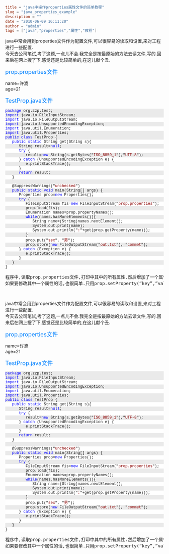 ```toml
title = "java中操作properties属性文件的简单教程"
slug = "java_properties_example"
description = ""
date = "2010-06-09 16:11:20"
author = "admin"
tags = ["java","properties","属性","教程"]
```

<p>java中常会用到properties文件作为配置文件,可以很容易的读取和设置,来对工程进行一些配置.<br>今天去公司笔试,考了这题,一点儿不会.我完全是按最原始的方法去读文件,写的.回来后在网上搜了下,感觉还是比较简单的,在这儿献个丑.</p> <p><font color="#0080ff" size="4">prop.properties文件</font></p> <p>name=许嵩<br>age=21  <p><font color="#0080ff" size="4">TestProp.java文件</font></p><pre><pre style="background-color: #eaeaea; margin: 0em; width: 100%; font-family: consolas,'Courier New',courier,monospace; font-size: 12px"><span style="color: #0000ff">package</span> org.zzp.test;</pre><pre style="background-color: #ffffff; margin: 0em; width: 100%; font-family: consolas,'Courier New',courier,monospace; font-size: 12px"></pre><pre style="background-color: #eaeaea; margin: 0em; width: 100%; font-family: consolas,'Courier New',courier,monospace; font-size: 12px"><span style="color: #0000ff">import</span> java.io.FileInputStream;</pre><pre style="background-color: #ffffff; margin: 0em; width: 100%; font-family: consolas,'Courier New',courier,monospace; font-size: 12px"><span style="color: #0000ff">import</span> java.io.FileOutputStream;</pre><pre style="background-color: #eaeaea; margin: 0em; width: 100%; font-family: consolas,'Courier New',courier,monospace; font-size: 12px"><span style="color: #0000ff">import</span> java.io.UnsupportedEncodingException;</pre><pre style="background-color: #ffffff; margin: 0em; width: 100%; font-family: consolas,'Courier New',courier,monospace; font-size: 12px"><span style="color: #0000ff">import</span> java.util.Enumeration;</pre><pre style="background-color: #eaeaea; margin: 0em; width: 100%; font-family: consolas,'Courier New',courier,monospace; font-size: 12px"><span style="color: #0000ff">import</span> java.util.Properties;</pre><pre style="background-color: #ffffff; margin: 0em; width: 100%; font-family: consolas,'Courier New',courier,monospace; font-size: 12px"></pre><pre style="background-color: #eaeaea; margin: 0em; width: 100%; font-family: consolas,'Courier New',courier,monospace; font-size: 12px"><span style="color: #0000ff">public</span> <span style="color: #0000ff">class</span> TestProp {</pre><pre style="background-color: #ffffff; margin: 0em; width: 100%; font-family: consolas,'Courier New',courier,monospace; font-size: 12px">   <span style="color: #0000ff">public</span> <span style="color: #0000ff">static</span> String get(String s){</pre><pre style="background-color: #eaeaea; margin: 0em; width: 100%; font-family: consolas,'Courier New',courier,monospace; font-size: 12px">      String result=<span style="color: #0000ff">null</span>;</pre><pre style="background-color: #ffffff; margin: 0em; width: 100%; font-family: consolas,'Courier New',courier,monospace; font-size: 12px">      <span style="color: #0000ff">try</span> {</pre><pre style="background-color: #eaeaea; margin: 0em; width: 100%; font-family: consolas,'Courier New',courier,monospace; font-size: 12px">         result=<span style="color: #0000ff">new</span> String(s.getBytes("<span style="color: #8b0000">ISO_8859_1</span>"),"<span style="color: #8b0000">UTF-8</span>");</pre><pre style="background-color: #ffffff; margin: 0em; width: 100%; font-family: consolas,'Courier New',courier,monospace; font-size: 12px">      } <span style="color: #0000ff">catch</span> (UnsupportedEncodingException e) {</pre><pre style="background-color: #eaeaea; margin: 0em; width: 100%; font-family: consolas,'Courier New',courier,monospace; font-size: 12px">         e.printStackTrace();</pre><pre style="background-color: #ffffff; margin: 0em; width: 100%; font-family: consolas,'Courier New',courier,monospace; font-size: 12px">      }</pre><pre style="background-color: #eaeaea; margin: 0em; width: 100%; font-family: consolas,'Courier New',courier,monospace; font-size: 12px">      <span style="color: #0000ff">return</span> result;</pre><pre style="background-color: #ffffff; margin: 0em; width: 100%; font-family: consolas,'Courier New',courier,monospace; font-size: 12px">   }</pre><pre style="background-color: #eaeaea; margin: 0em; width: 100%; font-family: consolas,'Courier New',courier,monospace; font-size: 12px">   </pre><pre style="background-color: #ffffff; margin: 0em; width: 100%; font-family: consolas,'Courier New',courier,monospace; font-size: 12px">   @SuppressWarnings("<span style="color: #8b0000">unchecked</span>")</pre><pre style="background-color: #eaeaea; margin: 0em; width: 100%; font-family: consolas,'Courier New',courier,monospace; font-size: 12px">   <span style="color: #0000ff">public</span> <span style="color: #0000ff">static</span> <span style="color: #0000ff">void</span> main(String[] args) {</pre><pre style="background-color: #ffffff; margin: 0em; width: 100%; font-family: consolas,'Courier New',courier,monospace; font-size: 12px">      Properties prop=<span style="color: #0000ff">new</span> Properties();</pre><pre style="background-color: #eaeaea; margin: 0em; width: 100%; font-family: consolas,'Courier New',courier,monospace; font-size: 12px">      <span style="color: #0000ff">try</span> {</pre><pre style="background-color: #ffffff; margin: 0em; width: 100%; font-family: consolas,'Courier New',courier,monospace; font-size: 12px">         FileInputStream fis=<span style="color: #0000ff">new</span> FileInputStream("<span style="color: #8b0000">prop.properties</span>");</pre><pre style="background-color: #eaeaea; margin: 0em; width: 100%; font-family: consolas,'Courier New',courier,monospace; font-size: 12px">         prop.load(fis);</pre><pre style="background-color: #ffffff; margin: 0em; width: 100%; font-family: consolas,'Courier New',courier,monospace; font-size: 12px">         Enumeration names=prop.propertyNames();</pre><pre style="background-color: #eaeaea; margin: 0em; width: 100%; font-family: consolas,'Courier New',courier,monospace; font-size: 12px">         <span style="color: #0000ff">while</span>(names.hasMoreElements()){</pre><pre style="background-color: #ffffff; margin: 0em; width: 100%; font-family: consolas,'Courier New',courier,monospace; font-size: 12px">            String name=(String)names.nextElement();</pre><pre style="background-color: #eaeaea; margin: 0em; width: 100%; font-family: consolas,'Courier New',courier,monospace; font-size: 12px">            System.out.print(name);</pre><pre style="background-color: #ffffff; margin: 0em; width: 100%; font-family: consolas,'Courier New',courier,monospace; font-size: 12px">            System.out.println("<span style="color: #8b0000">:</span>"+get(prop.getProperty(name)));</pre><pre style="background-color: #eaeaea; margin: 0em; width: 100%; font-family: consolas,'Courier New',courier,monospace; font-size: 12px">         }</pre><pre style="background-color: #ffffff; margin: 0em; width: 100%; font-family: consolas,'Courier New',courier,monospace; font-size: 12px">         prop.put("<span style="color: #8b0000">sex</span>", "<span style="color: #8b0000">男</span>");</pre><pre style="background-color: #eaeaea; margin: 0em; width: 100%; font-family: consolas,'Courier New',courier,monospace; font-size: 12px">         prop.store(<span style="color: #0000ff">new</span> FileOutputStream("<span style="color: #8b0000">out.txt</span>"), "<span style="color: #8b0000">commet</span>");</pre><pre style="background-color: #ffffff; margin: 0em; width: 100%; font-family: consolas,'Courier New',courier,monospace; font-size: 12px">      } <span style="color: #0000ff">catch</span> (Exception e) {</pre><pre style="background-color: #eaeaea; margin: 0em; width: 100%; font-family: consolas,'Courier New',courier,monospace; font-size: 12px">         e.printStackTrace();</pre><pre style="background-color: #ffffff; margin: 0em; width: 100%; font-family: consolas,'Courier New',courier,monospace; font-size: 12px">      }</pre><pre style="background-color: #eaeaea; margin: 0em; width: 100%; font-family: consolas,'Courier New',courier,monospace; font-size: 12px">   }</pre><pre style="background-color: #ffffff; margin: 0em; width: 100%; font-family: consolas,'Courier New',courier,monospace; font-size: 12px">}</pre></pre><pre>
程序中,读取prop.properties文件,打印中其中的所有属性.然后增加了一个属性.再把配置写入到另一个文件中.<br>如果要修改其中一个属性的话,也很简单.只用prop.setProperty(“key”,”value”);就可以了</pre><pre>&nbsp;</pre>


<!--more-->

<p>java中常会用到properties文件作为配置文件,可以很容易的读取和设置,来对工程进行一些配置.<br>今天去公司笔试,考了这题,一点儿不会.我完全是按最原始的方法去读文件,写的.回来后在网上搜了下,感觉还是比较简单的,在这儿献个丑.</p> <p><font color="#0080ff" size="4">prop.properties文件</font></p> <p>name=许嵩<br>age=21  <p><font color="#0080ff" size="4">TestProp.java文件</font></p><pre><pre style="background-color: #eaeaea; margin: 0em; width: 100%; font-family: consolas,'Courier New',courier,monospace; font-size: 12px"><span style="color: #0000ff">package</span> org.zzp.test;</pre><pre style="background-color: #ffffff; margin: 0em; width: 100%; font-family: consolas,'Courier New',courier,monospace; font-size: 12px"></pre><pre style="background-color: #eaeaea; margin: 0em; width: 100%; font-family: consolas,'Courier New',courier,monospace; font-size: 12px"><span style="color: #0000ff">import</span> java.io.FileInputStream;</pre><pre style="background-color: #ffffff; margin: 0em; width: 100%; font-family: consolas,'Courier New',courier,monospace; font-size: 12px"><span style="color: #0000ff">import</span> java.io.FileOutputStream;</pre><pre style="background-color: #eaeaea; margin: 0em; width: 100%; font-family: consolas,'Courier New',courier,monospace; font-size: 12px"><span style="color: #0000ff">import</span> java.io.UnsupportedEncodingException;</pre><pre style="background-color: #ffffff; margin: 0em; width: 100%; font-family: consolas,'Courier New',courier,monospace; font-size: 12px"><span style="color: #0000ff">import</span> java.util.Enumeration;</pre><pre style="background-color: #eaeaea; margin: 0em; width: 100%; font-family: consolas,'Courier New',courier,monospace; font-size: 12px"><span style="color: #0000ff">import</span> java.util.Properties;</pre><pre style="background-color: #ffffff; margin: 0em; width: 100%; font-family: consolas,'Courier New',courier,monospace; font-size: 12px"></pre><pre style="background-color: #eaeaea; margin: 0em; width: 100%; font-family: consolas,'Courier New',courier,monospace; font-size: 12px"><span style="color: #0000ff">public</span> <span style="color: #0000ff">class</span> TestProp {</pre><pre style="background-color: #ffffff; margin: 0em; width: 100%; font-family: consolas,'Courier New',courier,monospace; font-size: 12px">   <span style="color: #0000ff">public</span> <span style="color: #0000ff">static</span> String get(String s){</pre><pre style="background-color: #eaeaea; margin: 0em; width: 100%; font-family: consolas,'Courier New',courier,monospace; font-size: 12px">      String result=<span style="color: #0000ff">null</span>;</pre><pre style="background-color: #ffffff; margin: 0em; width: 100%; font-family: consolas,'Courier New',courier,monospace; font-size: 12px">      <span style="color: #0000ff">try</span> {</pre><pre style="background-color: #eaeaea; margin: 0em; width: 100%; font-family: consolas,'Courier New',courier,monospace; font-size: 12px">         result=<span style="color: #0000ff">new</span> String(s.getBytes("<span style="color: #8b0000">ISO_8859_1</span>"),"<span style="color: #8b0000">UTF-8</span>");</pre><pre style="background-color: #ffffff; margin: 0em; width: 100%; font-family: consolas,'Courier New',courier,monospace; font-size: 12px">      } <span style="color: #0000ff">catch</span> (UnsupportedEncodingException e) {</pre><pre style="background-color: #eaeaea; margin: 0em; width: 100%; font-family: consolas,'Courier New',courier,monospace; font-size: 12px">         e.printStackTrace();</pre><pre style="background-color: #ffffff; margin: 0em; width: 100%; font-family: consolas,'Courier New',courier,monospace; font-size: 12px">      }</pre><pre style="background-color: #eaeaea; margin: 0em; width: 100%; font-family: consolas,'Courier New',courier,monospace; font-size: 12px">      <span style="color: #0000ff">return</span> result;</pre><pre style="background-color: #ffffff; margin: 0em; width: 100%; font-family: consolas,'Courier New',courier,monospace; font-size: 12px">   }</pre><pre style="background-color: #eaeaea; margin: 0em; width: 100%; font-family: consolas,'Courier New',courier,monospace; font-size: 12px">   </pre><pre style="background-color: #ffffff; margin: 0em; width: 100%; font-family: consolas,'Courier New',courier,monospace; font-size: 12px">   @SuppressWarnings("<span style="color: #8b0000">unchecked</span>")</pre><pre style="background-color: #eaeaea; margin: 0em; width: 100%; font-family: consolas,'Courier New',courier,monospace; font-size: 12px">   <span style="color: #0000ff">public</span> <span style="color: #0000ff">static</span> <span style="color: #0000ff">void</span> main(String[] args) {</pre><pre style="background-color: #ffffff; margin: 0em; width: 100%; font-family: consolas,'Courier New',courier,monospace; font-size: 12px">      Properties prop=<span style="color: #0000ff">new</span> Properties();</pre><pre style="background-color: #eaeaea; margin: 0em; width: 100%; font-family: consolas,'Courier New',courier,monospace; font-size: 12px">      <span style="color: #0000ff">try</span> {</pre><pre style="background-color: #ffffff; margin: 0em; width: 100%; font-family: consolas,'Courier New',courier,monospace; font-size: 12px">         FileInputStream fis=<span style="color: #0000ff">new</span> FileInputStream("<span style="color: #8b0000">prop.properties</span>");</pre><pre style="background-color: #eaeaea; margin: 0em; width: 100%; font-family: consolas,'Courier New',courier,monospace; font-size: 12px">         prop.load(fis);</pre><pre style="background-color: #ffffff; margin: 0em; width: 100%; font-family: consolas,'Courier New',courier,monospace; font-size: 12px">         Enumeration names=prop.propertyNames();</pre><pre style="background-color: #eaeaea; margin: 0em; width: 100%; font-family: consolas,'Courier New',courier,monospace; font-size: 12px">         <span style="color: #0000ff">while</span>(names.hasMoreElements()){</pre><pre style="background-color: #ffffff; margin: 0em; width: 100%; font-family: consolas,'Courier New',courier,monospace; font-size: 12px">            String name=(String)names.nextElement();</pre><pre style="background-color: #eaeaea; margin: 0em; width: 100%; font-family: consolas,'Courier New',courier,monospace; font-size: 12px">            System.out.print(name);</pre><pre style="background-color: #ffffff; margin: 0em; width: 100%; font-family: consolas,'Courier New',courier,monospace; font-size: 12px">            System.out.println("<span style="color: #8b0000">:</span>"+get(prop.getProperty(name)));</pre><pre style="background-color: #eaeaea; margin: 0em; width: 100%; font-family: consolas,'Courier New',courier,monospace; font-size: 12px">         }</pre><pre style="background-color: #ffffff; margin: 0em; width: 100%; font-family: consolas,'Courier New',courier,monospace; font-size: 12px">         prop.put("<span style="color: #8b0000">sex</span>", "<span style="color: #8b0000">男</span>");</pre><pre style="background-color: #eaeaea; margin: 0em; width: 100%; font-family: consolas,'Courier New',courier,monospace; font-size: 12px">         prop.store(<span style="color: #0000ff">new</span> FileOutputStream("<span style="color: #8b0000">out.txt</span>"), "<span style="color: #8b0000">commet</span>");</pre><pre style="background-color: #ffffff; margin: 0em; width: 100%; font-family: consolas,'Courier New',courier,monospace; font-size: 12px">      } <span style="color: #0000ff">catch</span> (Exception e) {</pre><pre style="background-color: #eaeaea; margin: 0em; width: 100%; font-family: consolas,'Courier New',courier,monospace; font-size: 12px">         e.printStackTrace();</pre><pre style="background-color: #ffffff; margin: 0em; width: 100%; font-family: consolas,'Courier New',courier,monospace; font-size: 12px">      }</pre><pre style="background-color: #eaeaea; margin: 0em; width: 100%; font-family: consolas,'Courier New',courier,monospace; font-size: 12px">   }</pre><pre style="background-color: #ffffff; margin: 0em; width: 100%; font-family: consolas,'Courier New',courier,monospace; font-size: 12px">}</pre></pre><pre>
程序中,读取prop.properties文件,打印中其中的所有属性.然后增加了一个属性.再把配置写入到另一个文件中.<br>如果要修改其中一个属性的话,也很简单.只用prop.setProperty(“key”,”value”);就可以了</pre><pre>&nbsp;</pre>

